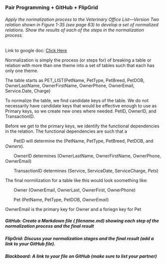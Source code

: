 ### Pair Programming + GitHub + FlipGrid 

###### Apply the normalization process to the Veterinary Office List—Version Two relation shown in Figure 1-35 (see page 63) to develop a set of normalized relations. Show the results of each of the steps in the normalization process.

Link to google doc: [Click Here](https://docs.google.com/document/d/1QvAkQdIaDTCD5W86UE6Mo7nPweO4PWnKwhGcH-lkv6E/edit?usp=sharing)

Normalization is simply the process (or steps for) of breaking a table or relation with more than one theme into a set of tables such that each has only one theme. 

The table starts as PET_LIST(PetName, PetType, PetBreed, PetDOB, OwnerLastName, OwnerFirstName, OwnerPhone, OwnerEmail, Service.Date, Charge)

To normalize the table, we find candidate keys of the table. We do not necessarily have candidate keys that would be effective enough to use as Primary keys, so we create new ones where needed. PetID, OwnerID, and TransactionID. 

Before we get to the primary keys, we identify the functional dependencies in the relation. The functional dependencies are such that a 

&nbsp;&nbsp;&nbsp;&nbsp;&nbsp;&nbsp; PetID will determine the (PetName, PetType, PetBreed, PetDOB, and *Owners*).

&nbsp;&nbsp;&nbsp;&nbsp;&nbsp;&nbsp; OwnerID determines (OwnerLastName, OwnerFirstName, OwnerPhone, OwnerEmail)

&nbsp;&nbsp;&nbsp;&nbsp;&nbsp;&nbsp; TransactionID determines (Service, ServiceDate, ServiceCharge, *Pets*)

The final normilization for a table like this would look soomething like:

&nbsp;&nbsp;&nbsp;&nbsp;&nbsp;&nbsp; Owner (OwnerEmail, OwnerLast, OwnerFirst, OwnerPhone)

&nbsp;&nbsp;&nbsp;&nbsp;&nbsp;&nbsp; Pet (PetName, PetType, PetDOB, *OwnerEmail*)

OwnerEmail is the primary key for Owner and a foriegn key for Pet

##### GitHub: Create a Markdown file ( filename.md) showing each step of the normalization process and the final result

##### FlipGrid: Discuss your normalization stages and the final result (add a link to your GitHub file).

##### Blackboard: A link to your file on GitHub (make sure to list your partner)
